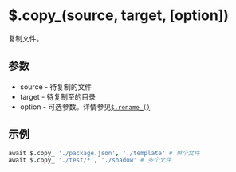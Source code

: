 # $.copy_(source, target, [option])

复制文件。

## 参数

- source - 待复制的文件
- target - 待复制至的目录
- option - 可选参数。详情参见[`$.rename_()`](rename.md)

## 示例

```coffeescript
await $.copy_ './package.json', './template' # 单个文件
await $.copy_ './test/*', './shadow' # 多个文件
```